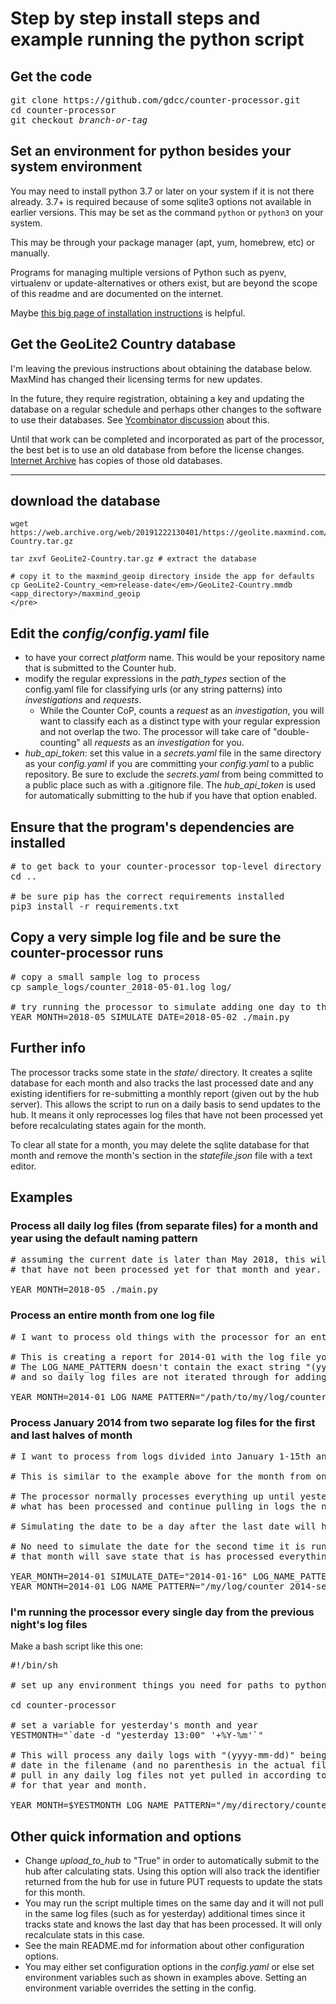 # Step by step install steps and example running the python script

## Get the code

<pre>
git clone https://github.com/gdcc/counter-processor.git
cd counter-processor
git checkout <em>branch-or-tag</em>
</pre>

## Set an environment for python besides your system environment

You may need to install python 3.7 or later on your system if it is not there already.
3.7+ is required because of some sqlite3 options not available in earlier versions.  This
may be set as the command `python` or `python3` on your system.

This may be through your package manager (apt, yum, homebrew, etc) or manually.

Programs for managing multiple versions of Python such as pyenv, virtualenv or update-alternatives or others
exist, but are beyond the scope of this readme and are documented on the internet. 

Maybe [this big page of installation instructions](https://realpython.com/installing-python/) is helpful.

## Get the GeoLite2 Country database

I'm leaving the previous instructions about obtaining the database below.  MaxMind has
changed their licensing terms for new updates.

In the future, they require registration, obtaining a key and updating the database on a regular
schedule and perhaps other changes to the software to use their databases.  See
[Ycombinator discussion](https://news.ycombinator.com/item?id=21915160) about this.

Until that work can be completed and incorporated as part of the processor, the best bet is
to use an old database from before the license changes.
[Internet Archive](https://web.archive.org/web/20191222130401/https://dev.maxmind.com/geoip/geoip2/geolite2/)
has copies of those old databases.


<hr>


## download the database
```
wget https://web.archive.org/web/20191222130401/https://geolite.maxmind.com/download/geoip/database/GeoLite2-Country.tar.gz

tar zxvf GeoLite2-Country.tar.gz # extract the database

# copy it to the maxmind_geoip directory inside the app for defaults
cp GeoLite2-Country_<em>release-date</em>/GeoLite2-Country.mmdb <app_directory>/maxmind_geoip
</pre>
```

## Edit the *config/config.yaml* file
- to have your correct *platform* name.
This would be your repository name that is submitted to the Counter hub.
- modify the regular expressions in the *path_types* section of the config.yaml file
for classifying urls (or any string patterns) into *investigations* and *requests*.
  - While the Counter CoP, counts a *request* as an *investigation*, you will want to classify each as a distinct type
  with your regular expression and not overlap the two. The processor will
  take care of "double-counting"  all *requests* as an *investigation* for you.
- *hub_api_token*: set this value in a *secrets.yaml* file in the same directory as your *config.yaml*
if you are committing your *config.yaml* to a public repository. Be sure to exclude the *secrets.yaml*
from being committed to a public place such as with a .gitignore file.  The *hub_api_token* is used for
automatically submitting to the hub if you have that option enabled.

## Ensure that the program's dependencies are installed

<pre>
# to get back to your counter-processor top-level directory
cd ..

# be sure pip has the correct requirements installed
pip3 install -r requirements.txt
</pre>

## Copy a very simple log file and be sure the counter-processor runs

<pre>
# copy a small sample log to process
cp sample_logs/counter_2018-05-01.log log/

# try running the processor to simulate adding one day to the database
YEAR_MONTH=2018-05 SIMULATE_DATE=2018-05-02 ./main.py
</pre>

## Further info
The processor tracks some state in the *state/* directory.  It creates a
sqlite database for each month and also tracks the last processed date
and any existing identifiers for re-submitting a monthly report
(given out by the hub server).  This allows
the script to run on a daily basis to send updates to the hub. It means it
only reprocesses log files that have not been processed yet before
recalculating states again for the month.

To clear all state for a month, you may delete the sqlite database for that
month and remove the month's section in the *statefile.json* file with
a text editor.

## Examples

### Process all daily log files (from separate files) for a month and year using the default naming pattern

<pre>
# assuming the current date is later than May 2018, this will process all daily log files
# that have not been processed yet for that month and year.

YEAR_MONTH=2018-05 ./main.py
</pre>

### Process an entire month from one log file
<pre>
# I want to process old things with the processor for an entire month from one log file

# This is creating a report for 2014-01 with the log file you specify.
# The LOG_NAME_PATTERN doesn't contain the exact string "(yyyy-mm-dd)"
# and so daily log files are not iterated through for adding to the database.

YEAR_MONTH=2014-01 LOG_NAME_PATTERN="/path/to/my/log/counter_2014-01.log" ./main.py
</pre>

### Process January 2014 from two separate log files for the first and last halves of month
<pre>
# I want to process from logs divided into January 1-15th and January 16-31

# This is similar to the example above for the month from one log file (see that for background info).

# The processor normally processes everything up until yesterday to save the date for
# what has been processed and continue pulling in logs the next day.

# Simulating the date to be a day after the last date will help it track the state of what is processed correctly.

# No need to simulate the date for the second time it is run since any current time after
# that month will save state that is has processed everything through the end of the month.

YEAR_MONTH=2014-01 SIMULATE_DATE="2014-01-16" LOG_NAME_PATTERN="/my/log/counter_2014-first-half.log" ./main.py
YEAR_MONTH=2014-01 LOG_NAME_PATTERN="/my/log/counter_2014-second-half.log" ./main.py
</pre>

### I'm running the processor every single day from the previous night's log files

Make a bash script like this one:
<pre>
#!/bin/sh

# set up any environment things you need for paths to python, etc.

cd counter-processor

# set a variable for yesterday's month and year
YESTMONTH="`date -d "yesterday 13:00" '+%Y-%m'`"

# This will process any daily logs with "(yyyy-mm-dd)" being replaced with the actual
# date in the filename (and no parenthesis in the actual filenames).  It will try to
# pull in any daily log files not yet pulled in according to the state in state/statefile.json
# for that year and month.

YEAR_MONTH=$YESTMONTH LOG_NAME_PATTERN="/my/directory/counter_(yyyy-mm-dd).log" ./main.py
</pre>

## Other quick information and options

- Change *upload\_to\_hub* to "True" in order to automatically submit to the hub after calculating stats.
Using this option will also track the identifier returned from the hub for use in future PUT
requests to update the stats for this month.
- You may run the script multiple times on the same day and it will not pull in the same log files
(such as for yesterday) additional times since it tracks state and knows the last day that has been processed.
It will only recalculate stats in this case.
- See the main README.md for information about other configuration options.
- You may either set configuration options in the *config.yaml* or else set
environment variables such as shown in examples above.  Setting an environment variable
overrides the setting in the config.
